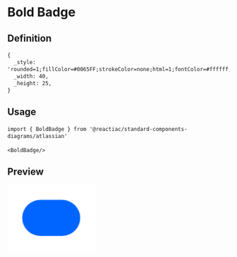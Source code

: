 # Bold Badge

## Definition

```
{
  _style: 'rounded=1;fillColor=#0065FF;strokeColor=none;html=1;fontColor=#ffffff;align=center;verticalAlign=middle;whiteSpace=wrap;fontSize=18;fontStyle=1;arcSize=50;sketch=0;',
  _width: 40,
  _height: 25,
}
```

## Usage

```
import { BoldBadge } from '@reactiac/standard-components-diagrams/atlassian'

<BoldBadge/>
```

## Preview

<img src="./bold-badge.png" width="200"/>
